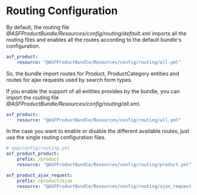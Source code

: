 # Routing Configuration

By default, the routing file *@ASFProductBundle/Resources/config/routing/default.xml* imports all the routing files and enables all the routes according to the default bundle's configuration.

```yaml
asf_product:
    resource: "@ASFProductBundle/Resources/config/routing/all.yml"
```

So, the bundle import routes for Product, ProductCategory entities and routes for ajax requests used by search form types.

If you enable the support of all entities provides by the bundle, you can import the routing file *@ASFProductBundle/Resources/config/routing/all.xml*.

```yaml
asf_product:
    resource: "@ASFProductBundle/Resources/config/routing/all.yml"
```

In the case you want to enable or disable the different available routes, just use the single routing configuration files.

```yaml
# app/config/routing.yml
asf_product_product:
    prefix: /product
    resource: "@ASFProductBundle/Resources/config/routing/product.yml"

asf_product_ajax_request:
    prefix: /product/ajax
    resource: "@ASFProductBundle/Resources/config/routing/ajax_request.yml"
```